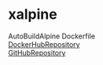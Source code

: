 # xalpine
  AutoBuildAlpine Dockerfile  
[DockerHubRepository](https://hub.docker.com/r/ymst180/xalpine/)  
[GitHubRepository](https://github.com/ymst180/xxalpine)  
